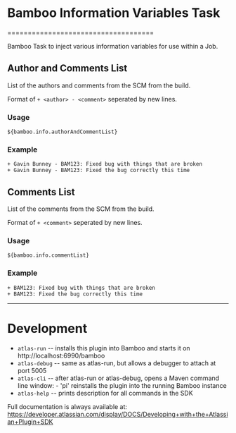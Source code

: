 # Bamboo Information Variables Task
====================================

Bamboo Task to inject various information variables for use within a Job.

## Author and Comments List

List of the authors and comments from the SCM from the build.

Format of `+ <author> - <comment>` seperated by new lines.

### Usage
```
${bamboo.info.authorAndCommentList}
```

### Example
```
+ Gavin Bunney - BAM123: Fixed bug with things that are broken
+ Gavin Bunney - BAM123: Fixed the bug correctly this time
```

## Comments List

List of the comments from the SCM from the build.

Format of `+ <comment>` seperated by new lines.

### Usage
```
${bamboo.info.commentList}
```


### Example
```
+ BAM123: Fixed bug with things that are broken
+ BAM123: Fixed the bug correctly this time
```


----

# Development

* `atlas-run`   -- installs this plugin into Bamboo and starts it on http://localhost:6990/bamboo
* `atlas-debug` -- same as atlas-run, but allows a debugger to attach at port 5005
* `atlas-cli`   -- after atlas-run or atlas-debug, opens a Maven command line window:
                 - 'pi' reinstalls the plugin into the running Bamboo instance
* `atlas-help`  -- prints description for all commands in the SDK

Full documentation is always available at: https://developer.atlassian.com/display/DOCS/Developing+with+the+Atlassian+Plugin+SDK
